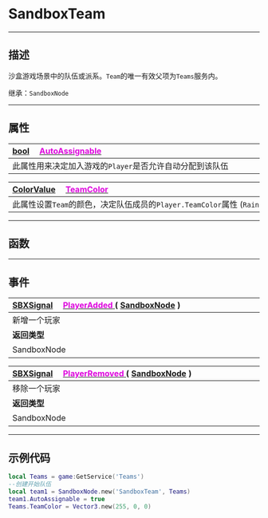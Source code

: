 # SandboxTeam
------------------------------------------------------------------------------------------
## 描述

沙盒游戏场景中的队伍或派系。`Team`的唯一有效父项为`Teams`服务内。

继承：`SandboxNode` 

------------------------------------------------------------------------------------------
## 属性

|<div style="width:1125px">[bool](/Api/DataType/Bool.md) &emsp;[<font color="dd00dd">AutoAssignable</font>](/Api/Class/GamePlay/SandboxTeam_F/AutoAssignable.md)</div>|
|:---|
|此属性用来决定加入游戏的`Player`是否允许自动分配到该队伍|

|<div style="width:1125px">[ColorValue](/Api/DataType/ColourValue.md) &emsp;[<font color="dd00dd">TeamColor</font>](/Api/Class/GamePlay/SandboxTeam_F/TeamColor.md)</div>|
|:---|
|此属性设置`Team`的颜色，决定队伍成员的`Player.TeamColor`属性   (`Rainbow::ColorQuad`)|

------------------------------------------------------------------------------------------
## 函数

------------------------------------------------------------------------------------------
## 事件
|<div style="width:500px">[SBXSignal](/Api/Parameter/SBXSignal.md) &emsp;[<font color="dd00dd">PlayerAdded</font> ](/Api/Class/GamePlay/SandboxTeam_F/PlayerAdded.md) ( [SandboxNode](/Api/Class/NoType/SandboxNode.md) )</div>|<div style="width:698px"></div>|
|:---|:---|
|新增一个玩家||
|**返回类型**|**概要**|
|SandboxNode|玩家节点对象|

|<div style="width:500px">[SBXSignal](/Api/Parameter/SBXSignal.md) &emsp;[<font color="dd00dd">PlayerRemoved</font> ](/Api/Class/GamePlay/SandboxTeam_F/SendChatText.md) ( [SandboxNode](/Api/Class/NoType/SandboxNode.md) )</div>|<div style="width:698px"></div>|
|:---|:---|
|移除一个玩家||
|**返回类型**|**概要**|
|SandboxNode|玩家节点对象|

------------------------------------------------------------------------------------------
## 示例代码

```lua
local Teams = game:GetService('Teams')
--创建开始队伍
local team1 = SandboxNode.new('SandboxTeam', Teams)
team1.AutoAssignable = true
Teams.TeamColor = Vector3.new(255, 0, 0)
```